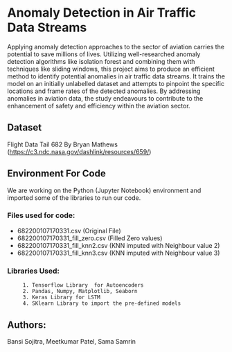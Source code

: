 # Anomaly Detection in Air Traffic Data Streams

Applying anomaly detection approaches to the sector of aviation carries the potential to save millions of lives. Utilizing well-researched anomaly detection algorithms like isolation forest and combining them with techniques like sliding windows, this project aims to produce an efficient method to identify potential anomalies in air traffic data streams. It trains the model on an initially unlabelled dataset and attempts to pinpoint the specific locations and frame rates of the detected anomalies. By addressing anomalies in aviation data, the study endeavours to contribute to the enhancement of safety and efficiency within the aviation sector.

## Dataset
Flight Data Tail 682 By Bryan Mathews (https://c3.ndc.nasa.gov/dashlink/resources/659/)

## Environment For Code
We are working on the Python (Jupyter Notebook) environment and imported some of the libraries to run our code.
### Files used for code: 
- 682200107170331.csv (Original File)
- 682200107170331_fill_zero.csv (Filled Zero values)
- 682200107170331_fill_knn2.csv (KNN imputed with Neighbour value 2)
- 682200107170331_fill_knn3.csv (KNN imputed with Neighbour value 3)

### Libraries Used:
	     1. Tensorflow Library  for Autoencoders
	     2. Pandas, Numpy, Matplotlib, Seaborn
	     3. Keras Library for LSTM
	     4. SKlearn Library to import the pre-defined models

## Authors:
Bansi Sojitra, Meetkumar Patel, Sama Samrin
